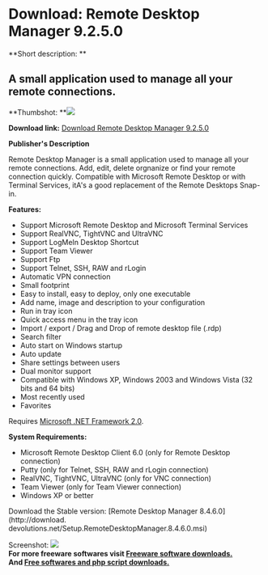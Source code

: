 # Download: Remote Desktop Manager 9.2.5.0

**Short description: **

## A small application used to manage all your remote connections.

  
**Thumbshot: **![](http://www.freewarefiles.com/screenshot/remdeskmngr11_md.gif)   
  
**Download link:** [Download Remote Desktop Manager 9.2.5.0](http://freesoftwares.boysofts.com/Remote-Desktop-Manager_program_25534.html)  
  

**Publisher's Description**  
  

Remote Desktop Manager is a small application used to manage all your remote
connections. Add, edit, delete orgnanize or find your remote connection
quickly. Compatible with Microsoft Remote Desktop or with Terminal Services,
itA's a good replacement of the Remote Desktops Snap-in.

**Features:**

  * Support Microsoft Remote Desktop and Microsoft Terminal Services 
  * Support RealVNC, TightVNC and UltraVNC 
  * Support LogMeIn Desktop Shortcut 
  * Support Team Viewer 
  * Support Ftp 
  * Support Telnet, SSH, RAW and rLogin 
  * Automatic VPN connection 
  * Small footprint 
  * Easy to install, easy to deploy, only one executable 
  * Add name, image and description to your configuration 
  * Run in tray icon 
  * Quick access menu in the tray icon 
  * Import / export / Drag and Drop of remote desktop file (.rdp) 
  * Search filter 
  * Auto start on Windows startup 
  * Auto update 
  * Share settings between users 
  * Dual monitor support 
  * Compatible with Windows XP, Windows 2003 and Windows Vista (32 bits and 64 bits) 
  * Most recently used 
  * Favorites 

Requires [Microsoft .NET Framework
2.0](http://www.freewarefiles.com/program_10_108_16026.html).

**System Requirements:**

  * Microsoft Remote Desktop Client 6.0 (only for Remote Desktop connection) 
  * Putty (only for Telnet, SSH, RAW and rLogin connection) 
  * RealVNC, TightVNC, UltraVNC (only for VNC connection) 
  * Team Viewer (only for Team Viewer connection) 
  * Windows XP or better 

Download the Stable version: [Remote Desktop Manager 8.4.6.0](http://download.
devolutions.net/Setup.RemoteDesktopManager.8.4.6.0.msi)

  
  
Screenshot: ![](http://www.freewarefiles.com/screenshot/remdeskmngr11.gif)  
**For more freeware softwares visit [Freeware software downloads.](http://freesoftwares.boysofts.com/)**   
**And [Free softwares and php script downloads.](http://www.boysofts.com/)**

